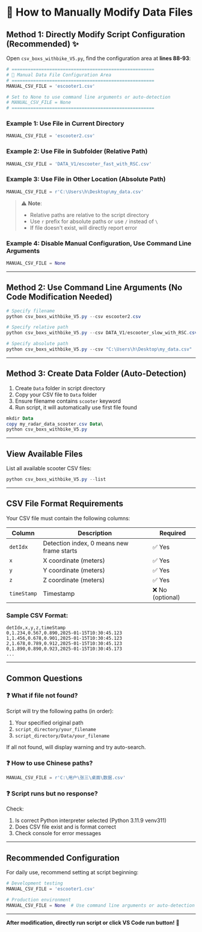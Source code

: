 # 📁 How to Manually Modify Data Files

## Method 1: Directly Modify Script Configuration (Recommended) ✨

Open `csv_boxs_withbike_V5.py`, find the configuration area at **lines 88-93**:

```python
# =====================================================
# 📁 Manual Data File Configuration Area
# =====================================================
MANUAL_CSV_FILE = 'escooter1.csv'

# Set to None to use command line arguments or auto-detection
# MANUAL_CSV_FILE = None
# =====================================================
```

### Example 1: Use File in Current Directory

```python
MANUAL_CSV_FILE = 'escooter2.csv'
```

### Example 2: Use File in Subfolder (Relative Path)

```python
MANUAL_CSV_FILE = 'DATA_V1/escooter_fast_with_RSC.csv'
```

### Example 3: Use File in Other Location (Absolute Path)

```python
MANUAL_CSV_FILE = r'C:\Users\h\Desktop\my_data.csv'
```

> ⚠️ **Note**:
> - Relative paths are relative to the script directory
> - Use `r` prefix for absolute paths or use `/` instead of `\`
> - If file doesn't exist, will directly report error

### Example 4: Disable Manual Configuration, Use Command Line Arguments

```python
MANUAL_CSV_FILE = None
```

---

## Method 2: Use Command Line Arguments (No Code Modification Needed)

```powershell
# Specify filename
python csv_boxs_withbike_V5.py --csv escooter2.csv

# Specify relative path
python csv_boxs_withbike_V5.py --csv DATA_V1/escooter_slow_with_RSC.csv

# Specify absolute path
python csv_boxs_withbike_V5.py --csv "C:\Users\h\Desktop\my_data.csv"
```

---

## Method 3: Create Data Folder (Auto-Detection)

1. Create `Data` folder in script directory
2. Copy your CSV file to `Data` folder
3. Ensure filename contains `scooter` keyword
4. Run script, it will automatically use first file found

```powershell
mkdir Data
copy my_radar_data_scooter.csv Data\
python csv_boxs_withbike_V5.py
```

---

## View Available Files

List all available scooter CSV files:

```powershell
python csv_boxs_withbike_V5.py --list
```

---

## CSV File Format Requirements

Your CSV file must contain the following columns:

| Column | Description | Required |
|--------|-------------|----------|
| `detIdx` | Detection index, 0 means new frame starts | ✅ Yes |
| `x` | X coordinate (meters) | ✅ Yes |
| `y` | Y coordinate (meters) | ✅ Yes |
| `z` | Z coordinate (meters) | ✅ Yes |
| `timeStamp` | Timestamp | ❌ No (optional)|

### Sample CSV Format:

```csv
detIdx,x,y,z,timeStamp
0,1.234,0.567,0.890,2025-01-15T10:30:45.123
1,1.456,0.678,0.901,2025-01-15T10:30:45.123
2,1.678,0.789,0.912,2025-01-15T10:30:45.123
0,1.890,0.890,0.923,2025-01-15T10:30:45.173
...
```

---

## Common Questions

### ❓ What if file not found?

Script will try the following paths (in order):
1. Your specified original path
2. `script_directory/your_filename`
3. `script_directory/Data/your_filename`

If all not found, will display warning and try auto-search.

### ❓ How to use Chinese paths?

```python
MANUAL_CSV_FILE = r'C:\用户\张三\桌面\数据.csv'
```

### ❓ Script runs but no response?

Check:
1. Is correct Python interpreter selected (Python 3.11.9 venv311)
2. Does CSV file exist and is format correct
3. Check console for error messages

---

## Recommended Configuration

For daily use, recommend setting at script beginning:

```python
# Development testing
MANUAL_CSV_FILE = 'escooter1.csv'

# Production environment
MANUAL_CSV_FILE = None  # Use command line arguments or auto-detection
```

---

**After modification, directly run script or click VS Code run button!** 🚀
